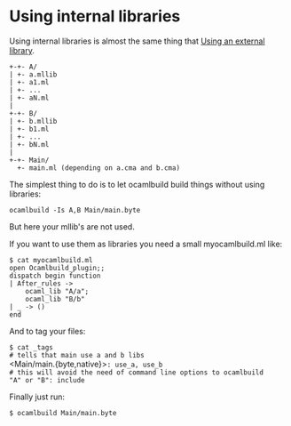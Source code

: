 <!-- ((! set title Using internal libraries !)) ((! set learn !)) -->

# Using internal libraries
Using internal libraries is almost the same thing that [Using an
external library](Using_an_external_library.html).

`+-+- A/`<br />`| +- a.mllib`<br />`| +- a1.ml`<br />`| +- ...`<br />`| +- aN.ml`<br />`|`<br />`+-+- B/`<br />`| +- b.mllib`<br />`| +- b1.ml`<br />`| +- ...`<br />`| +- bN.ml`<br />`|`<br />`+-+- Main/`<br />`  +- main.ml (depending on a.cma and b.cma)`

The simplest thing to do is to let ocamlbuild build things without using
libraries:

`ocamlbuild -Is A,B Main/main.byte`

But here your mllib's are not used.

If you want to use them as libraries you need a small myocamlbuild.ml
like:

`$ cat myocamlbuild.ml`<br />`open Ocamlbuild_plugin;;`<br />`dispatch begin function`<br />`| After_rules ->`<br />`    ocaml_lib "A/a";`<br />`    ocaml_lib "B/b"`<br />`| _ -> ()`<br />`end`

And to tag your files:

`$ cat _tags`<br />`# tells that main use a and b libs`<br /><Main/main.{byte,native}\>`: use_a, use_b`<br />`# this will avoid the need of command line options to ocamlbuild`<br />`"A" or "B": include`

Finally just run:

`$ ocamlbuild Main/main.byte`

